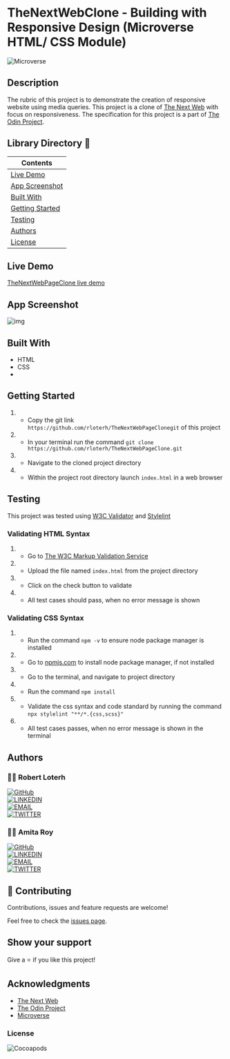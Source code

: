 # TheNextWebClone - Building with Responsive Design (Microverse HTML/ CSS Module)

![Microverse](https://img.shields.io/badge/-Microverse-007bff?style=for-the-badge)


## Description
The rubric of this project is to demonstrate the creation of responsive website using media queries. This project is a clone of [The Next Web](https://thenextweb.com/) with focus on responsiveness. The specification for this project is a part of [The Odin Project](https://www.theodinproject.com/).


## Library Directory 📙

| Contents                  |
| ------------------------- |
| [Live Demo](#live-demo) |
| [App Screenshot](#app-screenshot) |
| [Built With](#built-with)   |
| [Getting Started](#getting-started)   |
| [Testing](#testing)   |
| [Authors](#authors)       |
| [License](#license)       |



## Live Demo
[TheNextWebPageClone live demo](https://heuristic-snyder-5b9b58.netlify.app/)


## App Screenshot
![img](https://user-images.githubusercontent.com/12745474/113297556-c0c23680-92c8-11eb-8781-e76d4344cff7.png)


## Built With

- HTML
- CSS
- 

## Getting Started

1. - Copy the git link `https://github.com/rloterh/TheNextWebPageClonegit` of this project
2. - In your terminal run the command `git clone https://github.com/rloterh/TheNextWebPageClone.git`
3. - Navigate to the cloned project directory
4. - Within the project root directory launch `index.html` in a web browser


## Testing

This project was tested using [W3C Validator](https://validator.w3.org/) and [Stylelint](https://stylelint.io/)
 

### Validating HTML Syntax

1. - Go to [The W3C Markup Validation Service](https://validator.w3.org/#validate_by_upload)
2. - Upload the file named `index.html` from the project directory
3. - Click on the check button to validate
4. - All test cases should pass, when no error message is shown 

### Validating CSS Syntax

1. - Run the command `npm -v` to ensure node package manager is installed
2. - Go to [npmjs.com](https://www.npmjs.com/get-npm) to install node package manager, if not installed
3. - Go to the terminal, and navigate to project directory
4. - Run the command `npm install`
5. - Validate the css syntax and code standard by running the command `npx stylelint "**/*.{css,scss}"`
6. - All test cases passes, when no error message is shown in the terminal


## Authors

### 👨‍💻 Robert Loterh

[![GitHub](https://img.shields.io/badge/-GitHub-000?style=for-the-badge&logo=GitHub&logoColor=white)](https://github.com/rloterh) <br>
[![LINKEDIN](https://img.shields.io/badge/-LINKEDIN-0077B5?style=for-the-badge&logo=Linkedin&logoColor=white)](https://www.linkedin.com/in/robert-loterh/) <br>
[![EMAIL](https://img.shields.io/badge/-EMAIL-D14836?style=for-the-badge&logo=Mail.Ru&logoColor=white)](mailto:rloterh@gmail.com) <br>
[![TWITTER](https://img.shields.io/badge/-TWITTER-1DA1F2?style=for-the-badge&logo=Twitter&logoColor=white)](https://twitter.com/RLoterh) <br>


 ### 👨‍💻 Amita Roy

[![GitHub](https://img.shields.io/badge/-GitHub-000?style=for-the-badge&logo=GitHub&logoColor=white)](https://github.com/Amita-Roy) <br>
[![LINKEDIN](https://img.shields.io/badge/-LINKEDIN-0077B5?style=for-the-badge&logo=Linkedin&logoColor=white)](https://www.linkedin.com/in/amita-roy/) <br>
[![EMAIL](https://img.shields.io/badge/-EMAIL-D14836?style=for-the-badge&logo=Mail.Ru&logoColor=white)](mailto:amita.roy@workmail.com) <br>
[![TWITTER](https://img.shields.io/badge/-TWITTER-1DA1F2?style=for-the-badge&logo=Twitter&logoColor=white)](https://twitter.com/AmitaRoy14)<br>


## 🤝 Contributing

Contributions, issues and feature requests are welcome!

Feel free to check the [issues page](https://github.com/rloterh/TheNextWebPageClone/issues/new).


## Show your support

Give a ⭐️ if you like this project!

## Acknowledgments
- [The Next Web](https://thenextweb.com/)
- [The Odin Project](https://www.theodinproject.com/)
- [Microverse](https://www.microverse.org/)


### License

![Cocoapods](https://img.shields.io/cocoapods/l/AFNetworking?color=red&style=for-the-badge)
